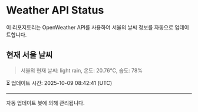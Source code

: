 
# Weather API Status

이 리포지토리는 OpenWeather API를 사용하여 서울의 날씨 정보를 자동으로 업데이트합니다.

## 현재 서울 날씨
> 서울의 현재 날씨: light rain, 온도: 20.76°C, 습도: 78%

⏳ 업데이트 시간: 2025-10-09 08:42:41 (UTC)

---
자동 업데이트 봇에 의해 관리됩니다.
